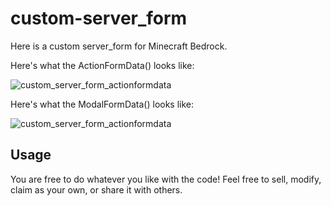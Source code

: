# custom-server_form

Here is a custom server_form for Minecraft Bedrock.

Here's what the ActionFormData() looks like:

![custom_server_form_actionformdata]()

Here's what the ModalFormData() looks like:

![custom_server_form_actionformdata]()

## Usage

You are free to do whatever you like with the code! Feel free to sell, modify, claim as your own, or share it with others.
